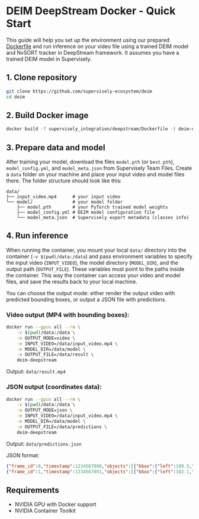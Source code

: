 # DEIM DeepStream Docker - Quick Start

This guide will help you set up the environment using our prepared [Dockerfile](https://github.com/supervisely-ecosystem/deim/blob/master/supervisely_integration/deepstream/Dockerfile) and run inference on your video file using a trained DEIM model and NvSORT tracker in DeepStream framework. It assumes you have a trained DEIM model in Supervisely.

## 1. Clone repository
```bash
git clone https://github.com/supervisely-ecosystem/deim
cd deim
```

## 2. Build Docker image
```bash
docker build -f supervisely_integration/deepstream/Dockerfile -t deim-deepstream .
```

## 3. Prepare data and model
After training your model, download the files `model.pth` (or `best.pth`), `model_config.yml`, and `model_meta.json` from Supervisely Team Files. Create a `data` folder on your machine and place your input video and model files there. The folder structure should look like this:
```
data/
├── input_video.mp4      # your input video
└── model/               # your model folder
    ├── model.pth        # your PyTorch trained model weights  
    ├── model_config.yml # DEIM model configuration file
    └── model_meta.json  # Supervisely export metadata (classes info)
```

## 4. Run inference

When running the container, you mount your local `data/` directory into the container (`-v $(pwd)/data:/data`) and pass environment variables to specify the input video (`INPUT_VIDEO`), the model directory (`MODEL_DIR`), and the output path (`OUTPUT_FILE`). These variables must point to the paths inside the container. This way the container can access your video and model files, and save the results back to your local machine.

You can choose the output mode: either render the output video with predicted bounding boxes, or output a JSON file with predictions.

### Video output (MP4 with bounding boxes):
```bash
docker run --gpus all --rm \
    -v $(pwd)/data:/data \
    -e OUTPUT_MODE=video \
    -e INPUT_VIDEO=/data/input_video.mp4 \
    -e MODEL_DIR=/data/model \
    -e OUTPUT_FILE=/data/result \
    deim-deepstream
```
Output: `data/result.mp4`

### JSON output (coordinates data):
```bash
docker run --gpus all --rm \
    -v $(pwd)/data:/data \
    -e OUTPUT_MODE=json \
    -e INPUT_VIDEO=/data/input_video.mp4 \
    -e MODEL_DIR=/data/model \
    -e OUTPUT_FILE=/data/predictions \
    deim-deepstream
```
Output: `data/predictions.json`

JSON format:
```json
{"frame_id":0,"timestamp":1234567890,"objects":[{"bbox":{"left":100.5,"top":200.3,"width":50.2,"height":80.1},"confidence":0.85,"class_id":0,"track_id":1,"class_name":"person"}]}
{"frame_id":1,"timestamp":1234567891,"objects":[{"bbox":{"left":102.1,"top":201.8,"width":49.8,"height":79.5},"confidence":0.83,"class_id":0,"track_id":1,"class_name":"person"}]}
```

## Requirements
- NVIDIA GPU with Docker support
- NVIDIA Container Toolkit
